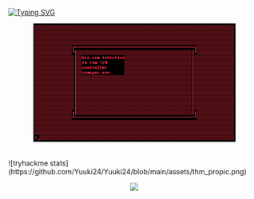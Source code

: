 <a href="https://git.io/typing-svg"><img src="https://readme-typing-svg.demolab.com?font=Play&size=16&pause=1000&color=CFFF00&random=false&width=435&lines=He+Burned+Down+Half+The+City+Just+To+Prove+He+Was+Right;And+Burned+The+Other+Half+Just+For+Fun" alt="Typing SVG" /></a>
<p align="center">
  <img src="https://github.com/Yuuki24/Yuuki24/blob/main/ezgif.com-crop.gif"/>
</p>
</br>
![tryhackme stats](https://github.com/Yuuki24/Yuuki24/blob/main/assets/thm_propic.png)
<p align="center">
  <a href="https://skillicons.dev">
    <img src="https://skillicons.dev/icons?i=bash,linux,kali,redhat,apple,raspberrypi,mint,windows,azure,regex,py,powershell,postgres,html,css,js,notion,wordpress,figma,xd" />
  </a>
</p>
